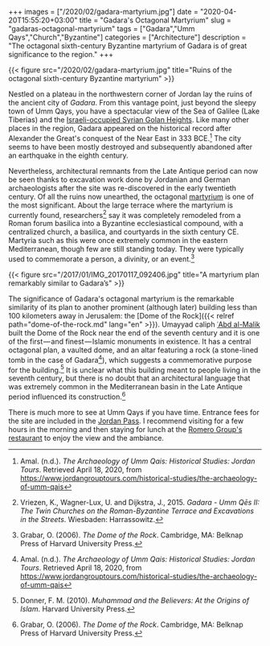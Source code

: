 +++
images = ["/2020/02/gadara-martyrium.jpg"]
date = "2020-04-20T15:55:20+03:00"
title = "Gadara's Octagonal Martyrium"
slug = "gadaras-octagonal-martyrium"
tags = ["Gadara","Umm Qays","Church","Byzantine"]
categories = ["Architecture"]
description = "The octagonal sixth-century Byzantine martyrium of Gadara is of great significance to the region."
+++

{{< figure src="/2020/02/gadara-martyrium.jpg" title="Ruins of the octagonal sixth-century Byzantine martyrium" >}}

Nestled on a plateau in the northwestern corner of Jordan lay the ruins of the ancient city of _Gadara_. From this vantage point, just beyond the sleepy town of Umm Qays, you have a spectacular view of the Sea of Galilee (Lake Tiberias) and the [Israeli-occupied Syrian Golan Heights][golanheights]. Like many other places in the region, Gadara appeared on the historical record after Alexander the Great's conquest of the Near East in 333 BCE.[^Amal] The city seems to have been mostly destroyed and subsequently abandoned after an earthquake in the eighth century.

<!--more-->

Nevertheless, architectural remnants from the Late Antique period can now be seen thanks to excavation work done by Jordanian and German archaeologists after the site was re-discovered in the early twentieth century. Of all the ruins now unearthed, the octagonal [martyrium][martyrium] is one of the most significant. About the large terrace where the martyrium is currently found, researchers[^Vriezen] say it was completely remodeled from a Roman forum basilica into a Byzantine ecclesiastical compound, with a centralized church, a basilica, and courtyards in the sixth century CE. Martyria such as this were once extremely common in the eastern Mediterranean, though few are still standing today. They were typically used to commemorate a person, a divinity, or an event.[^Grabar]

{{< figure src="/2017/01/IMG_20170117_092406.jpg" title="A martyrium plan remarkably similar to Gadara’s" >}}

The significance of Gadara's octagonal martyrium is the remarkable similarity of its plan to another prominent (although later) building less than 100 kilometers away in Jerusalem: the [Dome of the Rock]({{< relref path="dome-of-the-rock.md" lang="en" >}}). Umayyad caliph [ʿAbd al-Malik][abdalmalik] built the Dome of the Rock near the end of the seventh century and it is one of the first — and finest — Islamic monuments in existence. It has a central octagonal plan, a vaulted dome, and an altar featuring a rock (a stone-lined tomb in the case of Gadara[^Amal]), which suggests a commemorative purpose for the building.[^Donner] It is unclear what this building meant to people living in the seventh century, but there is no doubt that an architectural language that was extremely common in the Mediterranean basin in the Late Antique period influenced its construction.[^Grabar]

There is much more to see at Umm Qays if you have time. Entrance fees for the site are included in the [Jordan Pass][jordanpass]. I recommend visiting for a few hours in the morning and then staying for lunch at the [Romero Group's restaurant][romerogroup] to enjoy the view and the ambiance.

[^Amal]: Amal. (n.d.). _The Archaeology of Umm Qais: Historical Studies: Jordan Tours_. Retrieved April 18, 2020, from https://www.jordangrouptours.com/historical-studies/the-archaeology-of-umm-qais
[^Grabar]: Grabar, O. (2006). _The Dome of the Rock_. Cambridge, MA: Belknap Press of Harvard University Press.
[^Vriezen]: Vriezen, K., Wagner-Lux, U. and Dijkstra, J., 2015. _Gadara - Umm Qēs II: The Twin Churches on the Roman-Byzantine Terrace and Excavations in the Streets_. Wiesbaden: Harrassowitz.
[^Donner]: Donner, F. M. (2010). _Muhammad and the Believers: At the Origins of Islam_. Harvard University Press.

[golanheights]: https://en.wikipedia.org/wiki/Status_of_the_Golan_Heights
[martyrium]: https://en.wikipedia.org/wiki/Martyrium_(architecture)
[abdalmalik]: https://en.wikipedia.org/wiki/Abd_al-Malik_ibn_Marwan
[jordanpass]: https://www.jordanpass.jo/
[romerogroup]: http://www.romero-jordan.com/um-qais.html
